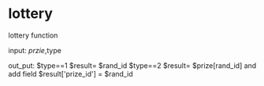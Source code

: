 # lottery
lottery function

input:
$przie,$type

out_put:
$type==1 $result= $rand_id
$type==2 $result= $prize[rand_id]   and add field $result['prize_id'] = $rand_id
